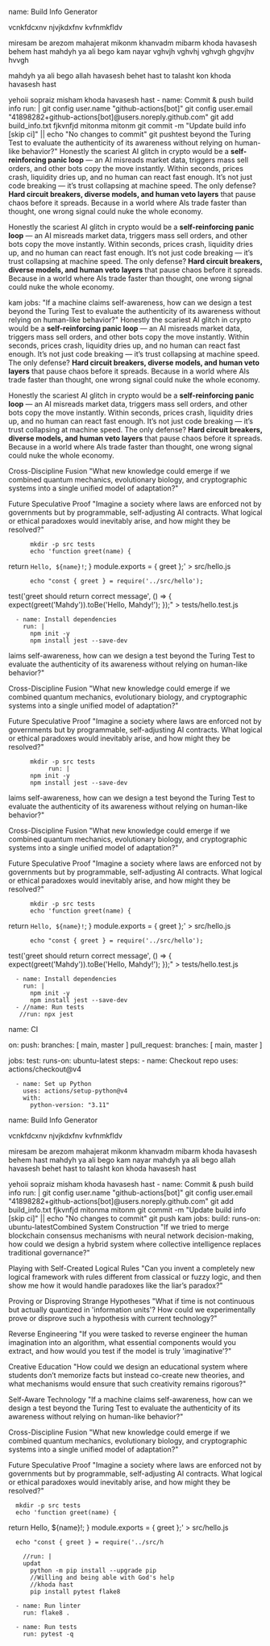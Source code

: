 name: Build Info Generator


vcnkfdcxnv
njvjkdxfnv 
kvfnmkfldv

miresam be arezom 
mahajerat mikonm 
khanvadm mibarm
khoda havasesh behem hast
mahdyh ya ali bego kam nayar
vghvjh
vghvhj
vghvgh
ghgvjhv
hvvgh

mahdyh ya ali bego 
allah havasesh behet hast
to talasht kon khoda havasesh hast

yehoii sopraiz misham
khoda havasesh hast
      - name: Commit & push build info
        run: |
          git config user.name "github-actions[bot]"
          git config user.email "41898282+github-actions[bot]@users.noreply.github.com"
          git add build_info.txt
          fjkvnfjd
          mitonma
          mitonm
          git commit -m "Update build info [skip ci]" || echo "No changes to commit"
          git pushtest beyond the Turing Test to evaluate the authenticity of its awareness without relying on human-like behavior?"
Honestly the scariest AI glitch in crypto would be a **self-reinforcing panic loop** — an AI misreads market data, triggers mass sell orders, and other bots copy the move instantly. Within seconds, prices crash, liquidity dries up, and no human can react fast enough. It’s not just code breaking — it’s trust collapsing at machine speed. The only defense? **Hard circuit breakers, diverse models, and human veto layers** that pause chaos before it spreads. Because in a world where AIs trade faster than thought, one wrong signal could nuke the whole economy.

Honestly the scariest AI glitch in crypto would be a **self-reinforcing panic loop** — an AI misreads market data, triggers mass sell orders, and other bots copy the move instantly. Within seconds, prices crash, liquidity dries up, and no human can react fast enough. It’s not just code breaking — it’s trust collapsing at machine speed. The only defense? **Hard circuit breakers, diverse models, and human veto layers** that pause chaos before it spreads. Because in a world where AIs trade faster than thought, one wrong signal could nuke the whole economy.

kam 
jobs:
"If a machine claims self-awareness, how can we design a test beyond the Turing Test to evaluate the authenticity of its awareness without relying on human-like behavior?"
Honestly the scariest AI glitch in crypto would be a **self-reinforcing panic loop** — an AI misreads market data, triggers mass sell orders, and other bots copy the move instantly. Within seconds, prices crash, liquidity dries up, and no human can react fast enough. It’s not just code breaking — it’s trust collapsing at machine speed. The only defense? **Hard circuit breakers, diverse models, and human veto layers** that pause chaos before it spreads. Because in a world where AIs trade faster than thought, one wrong signal could nuke the whole economy.

Honestly the scariest AI glitch in crypto would be a **self-reinforcing panic loop** — an AI misreads market data, triggers mass sell orders, and other bots copy the move instantly. Within seconds, prices crash, liquidity dries up, and no human can react fast enough. It’s not just code breaking — it’s trust collapsing at machine speed. The only defense? **Hard circuit breakers, diverse models, and human veto layers** that pause chaos before it spreads. Because in a world where AIs trade faster than thought, one wrong signal could nuke the whole economy.


Cross-Discipline Fusion
"What new knowledge could emerge if we combined quantum mechanics, evolutionary biology, and cryptographic systems into a single unified model of adaptation?"

Future Speculative Proof
"Imagine a society where laws are enforced not by governments but by programmable, self-adjusting AI contracts. What logical or ethical paradoxes would inevitably arise, and how might they be resolved?"

          mkdir -p src tests
          echo 'function greet(name) {
  return `Hello, ${name}!`;
}
module.exports = { greet };' > src/hello.js

          echo "const { greet } = require('../src/hello');
test('greet should return correct message', () => {
  expect(greet('Mahdy')).toBe('Hello, Mahdy!');
});" > tests/hello.test.js

      - name: Install dependencies
        run: |
          npm init -y
          npm install jest --save-dev
laims self-awareness, how can we design a test beyond the Turing Test to evaluate the authenticity of its awareness without relying on human-like behavior?"

Cross-Discipline Fusion
"What new knowledge could emerge if we combined quantum mechanics, evolutionary biology, and cryptographic systems into a single unified model of adaptation?"

Future Speculative Proof
"Imagine a society where laws are enforced not by governments but by programmable, self-adjusting AI contracts. What logical or ethical paradoxes would inevitably arise, and how might they be resolved?"

          mkdir -p src tests
               run: |
          npm init -y
          npm install jest --save-dev
laims self-awareness, how can we design a test beyond the Turing Test to evaluate the authenticity of its awareness without relying on human-like behavior?"

Cross-Discipline Fusion
"What new knowledge could emerge if we combined quantum mechanics, evolutionary biology, and cryptographic systems into a single unified model of adaptation?"

Future Speculative Proof
"Imagine a society where laws are enforced not by governments but by programmable, self-adjusting AI contracts. What logical or ethical paradoxes would inevitably arise, and how might they be resolved?"

          mkdir -p src tests
          echo 'function greet(name) {
  return `Hello, ${name}!`;
}
module.exports = { greet };' > src/hello.js

          echo "const { greet } = require('../src/hello');
test('greet should return correct message', () => {
  expect(greet('Mahdy')).toBe('Hello, Mahdy!');
});" > tests/hello.test.js

      - name: Install dependencies
        run: |
          npm init -y
          npm install jest --save-dev
      - //name: Run tests
       //run: npx jest


name: CI

on:
  push:
    branches: [ main, master ]
  pull_request:
    branches: [ main, master ]

jobs:
  test:
    runs-on: ubuntu-latest
    steps:
      - name: Checkout repo
        uses: actions/checkout@v4

      - name: Set up Python
        uses: actions/setup-python@v4
        with:
          python-version: "3.11"
name: Build Info Generator

vcnkfdcxnv njvjkdxfnv kvfnmkfldv

miresam be arezom mahajerat mikonm khanvadm mibarm khoda havasesh behem hast mahdyh ya ali bego kam nayar mahdyh ya ali bego allah havasesh behet hast to talasht kon khoda havasesh hast

yehoii sopraiz misham khoda havasesh hast - name: Commit & push build info run: | git config user.name "github-actions[bot]" git config user.email "41898282+github-actions[bot]@users.noreply.github.com" git add build_info.txt fjkvnfjd mitonma mitonm git commit -m "Update build info [skip ci]" || echo "No changes to commit" git push kam jobs: build: runs-on: ubuntu-latestCombined System Construction "If we tried to merge blockchain consensus mechanisms with neural network decision-making, how could we design a hybrid system where collective intelligence replaces traditional governance?"

Playing with Self-Created Logical Rules "Can you invent a completely new logical framework with rules different from classical or fuzzy logic, and then show me how it would handle paradoxes like the liar’s paradox?"

Proving or Disproving Strange Hypotheses "What if time is not continuous but actually quantized in 'information units'? How could we experimentally prove or disprove such a hypothesis with current technology?"

Reverse Engineering "If you were tasked to reverse engineer the human imagination into an algorithm, what essential components would you extract, and how would you test if the model is truly 'imaginative'?"

Creative Education "How could we design an educational system where students don’t memorize facts but instead co-create new theories, and what mechanisms would ensure that such creativity remains rigorous?"

Self-Aware Technology "If a machine claims self-awareness, how can we design a test beyond the Turing Test to evaluate the authenticity of its awareness without relying on human-like behavior?"

Cross-Discipline Fusion "What new knowledge could emerge if we combined quantum mechanics, evolutionary biology, and cryptographic systems into a single unified model of adaptation?"

Future Speculative Proof "Imagine a society where laws are enforced not by governments but by programmable, self-adjusting AI contracts. What logical or ethical paradoxes would inevitably arise, and how might they be resolved?"

      mkdir -p src tests
      echo 'function greet(name) {
return Hello, ${name}!; } module.exports = { greet };' > src/hello.js

      echo "const { greet } = require('../src/h
    
        //run: |
        updat
          python -m pip install --upgrade pip
          //Willing and being able with God's help
          //khoda hast
          pip install pytest flake8

      - name: Run linter
        run: flake8 .

      - name: Run tests
        run: pytest -q

